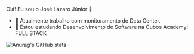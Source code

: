 Olá! Eu sou o José Lázaro Júnior 👋

<!--
**joselazarojunior/joselazarojunior** is a ✨ _special_ ✨ repository because its `README.md` (this file) appears on your GitHub profile.
Here are some ideas to get you started:
-->
- 🔭 Atualmente trabalho com monitoramento de Data Center.
- 🌱 Estou estudando Desenvolvimento de Software na Cubos Academy! FULL STACK

![Anurag's GitHub stats](https://github-readme-stats.vercel.app/api?username=joselazarojunior&show_icons=true&theme=radical)
